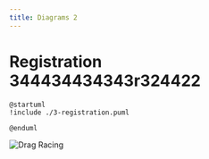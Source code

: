 ```yaml
---
title: Diagrams 2
---
```


# Registration 344434434343r324422

```plantuml
@startuml
!include ./3-registration.puml

@enduml
```

![Drag Racing](Dragster.jpg)


